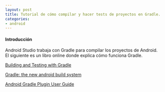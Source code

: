 ```yaml
---
layout: post
title: Tutorial de cómo compilar y hacer tests de proyectos en Gradle.
categories:
- android
---
```


#### Introducción

Android Studio trabaja con Gradle para compilar los proyectos de Android. El siguiente es un libro online donde explica cómo
funciona Gradle.

[Building and Testing with Gradle](http://gradleware.com/registered/books/building-and-testing/index.html)

[Gradle: the new android build system](http://www.gradleware.com/android/gradle-the-new-android-build-system/)

[Android Gradle Plugin User Guide](http://tools.android.com/tech-docs/new-build-system/user-guide)
